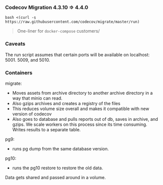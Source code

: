 ### Codecov Migration 4.3.10 => 4.4.0

```
bash <(curl -s https://raw.githubusercontent.com/codecov/migrate/master/run)
```
> One-liner for `docker-compose` customers/


### Caveats

The run script assumes that certain ports will be available on localhost: 5001. 5009, and 5010.

### Containers

migrate: 

  * Moves assets from archive directory to another archive directory in a way that minio can read.
  * Also gzips archives and creates a registry of the files
  * This reduces volume size overall and makes it compatible with new version of codecov
  * Also goes to database and pulls reports out of db, saves in archive, and gzips. We scale workers on this process since its time consuming. Writes results to a separate table.
  
pg9:

  * runs pg dump from the same database version. 

pg10:

  * runs the pg10 restore to restore the old data. 
  
Data gets shared and passed around in a volume.
